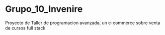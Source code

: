 # Grupo_10_Invenire
Proyecto de Taller de programacion avanzada, un e-commerce sobre venta de cursos full stack

